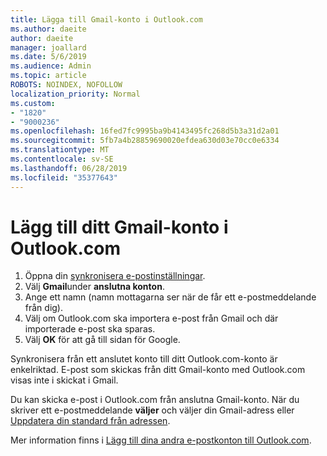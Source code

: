 ```yaml
---
title: Lägga till Gmail-konto i Outlook.com
ms.author: daeite
author: daeite
manager: joallard
ms.date: 5/6/2019
ms.audience: Admin
ms.topic: article
ROBOTS: NOINDEX, NOFOLLOW
localization_priority: Normal
ms.custom:
- "1820"
- "9000236"
ms.openlocfilehash: 16fed7fc9995ba9b4143495fc268d5b3a31d2a01
ms.sourcegitcommit: 5fb7a4b28859690020efdea630d03e70cc0e6334
ms.translationtype: MT
ms.contentlocale: sv-SE
ms.lasthandoff: 06/28/2019
ms.locfileid: "35377643"
---
```

# <a name="add-your-gmail-account-to-outlookcom"></a>Lägg till ditt Gmail-konto i Outlook.com

1. Öppna din [synkronisera e-postinställningar](https://go.microsoft.com/fwlink/?linkid=875264).
2. Välj **Gmail**under **anslutna konton**.
3. Ange ett namn (namn mottagarna ser när de får ett e-postmeddelande från dig).
4. Välj om Outlook.com ska importera e-post från Gmail och där importerade e-post ska sparas.
5. Välj **OK** för att gå till sidan för Google.

Synkronisera från ett anslutet konto till ditt Outlook.com-konto är enkelriktad. E-post som skickas från ditt Gmail-konto med Outlook.com visas inte i skickat i Gmail.

Du kan skicka e-post i Outlook.com från anslutna Gmail-konto. När du skriver ett e-postmeddelande **väljer** och väljer din Gmail-adress eller [Uppdatera din standard från adressen](https://go.microsoft.com/fwlink/?linkid=875264).

Mer information finns i [Lägg till dina andra e-postkonton till Outlook.com](https://support.office.com/article/c5224df4-5885-4e79-91ba-523aa743f0ba).